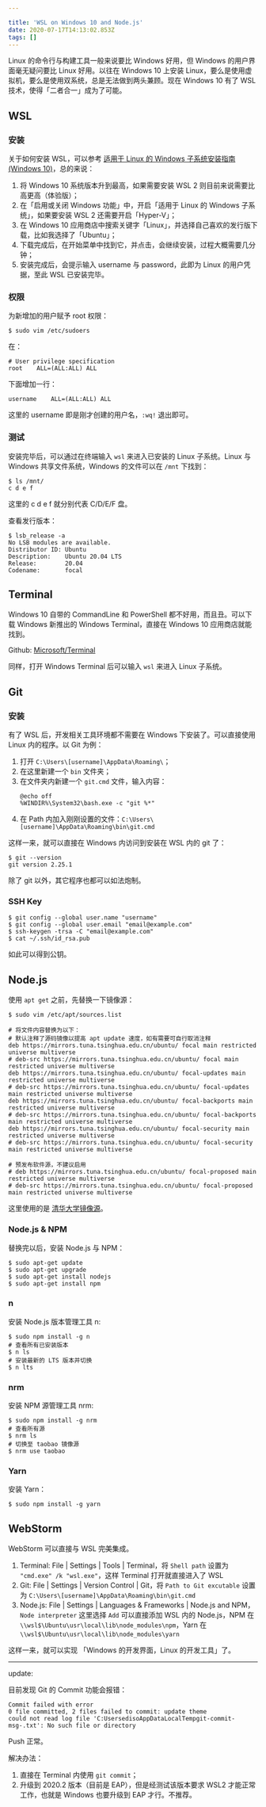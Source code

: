 ```yaml
---

title: 'WSL on Windows 10 and Node.js'
date: 2020-07-17T14:13:02.853Z
tags: []
---
```


<!-- 「」 -->

Linux 的命令行与构建工具一般来说要比 Windows 好用，但 Windows 的用户界面毫无疑问要比 Linux 好用。以往在 Windows 10 上安装 Linux，要么是使用虚拟机，要么是使用双系统，总是无法做到两头兼顾。现在 Windows 10 有了 WSL 技术，使得「二者合一」成为了可能。

<!-- more -->

## WSL

### 安装

关于如何安装 WSL，可以参考 [适用于 Linux 的 Windows 子系统安装指南 (Windows 10)](https://docs.microsoft.com/zh-cn/windows/wsl/install-win10)，总的来说：

1. 将 Windows 10 系统版本升到最高，如果需要安装 WSL 2 则目前来说需要比高更高（体验版）；
2. 在「启用或关闭 Windows 功能」中，开启「适用于 Linux 的 Windows 子系统」，如果要安装 WSL 2 还需要开启「Hyper-V」；
3. 在 Windows 10 应用商店中搜索关键字「Linux」，并选择自己喜欢的发行版下载，比如我选择了「Ubuntu」；
4. 下载完成后，在开始菜单中找到它，并点击，会继续安装，过程大概需要几分钟；
5. 安装完成后，会提示输入 username 与 password，此即为 Linux 的用户凭据，至此 WSL 已安装完毕。

### 权限

为新增加的用户赋予 root 权限：

```
$ sudo vim /etc/sudoers
```

在：

```
# User privilege specification
root	ALL=(ALL:ALL) ALL
```

下面增加一行：

```
username	ALL=(ALL:ALL) ALL
```

这里的 username 即是刚才创建的用户名，`:wq!` 退出即可。

### 测试

安装完毕后，可以通过在终端输入 `wsl` 来进入已安装的 Linux 子系统。Linux 与 Windows 共享文件系统，Windows 的文件可以在 `/mnt` 下找到：

```
$ ls /mnt/
c d e f
```

这里的 c d e f 就分别代表 C/D/E/F 盘。

查看发行版本：

```
$ lsb_release -a
No LSB modules are available.
Distributor ID: Ubuntu
Description:    Ubuntu 20.04 LTS
Release:        20.04
Codename:       focal
```

## Terminal
 
Windows 10 自带的 CommandLine 和 PowerShell 都不好用，而且丑。可以下载 Windows 新推出的 Windows Terminal，直接在 Windows 10 应用商店就能找到。

Github: [Microsoft/Terminal](https://github.com/Microsoft/Terminal)

同样，打开 Windows Terminal 后可以输入 `wsl` 来进入 Linux 子系统。

## Git

### 安装

有了 WSL 后，开发相关工具环境都不需要在 Windows 下安装了。可以直接使用 Linux 内的程序。以 Git 为例：

1. 打开 `C:\Users\[username]\AppData\Roaming\`；
2. 在这里新建一个 `bin` 文件夹；
3. 在文件夹内新建一个 `git.cmd` 文件，输入内容：
    ```
    @echo off
    %WINDIR%\System32\bash.exe -c "git %*"
    ```
4. 在 Path 内加入刚刚设置的文件：`C:\Users\[username]\AppData\Roaming\bin\git.cmd`

这样一来，就可以直接在 Windows 内访问到安装在 WSL 内的 git 了：

```
$ git --version
git version 2.25.1
```

除了 git 以外，其它程序也都可以如法炮制。

### SSH Key

```
$ git config --global user.name "username"
$ git config --global user.email "email@example.com"
$ ssh-keygen -trsa -C "email@example.com"
$ cat ~/.ssh/id_rsa.pub
```

如此可以得到公钥。

## Node.js

使用 `apt get` 之前，先替换一下镜像源：

```
$ sudo vim /etc/apt/sources.list

# 将文件内容替换为以下：
# 默认注释了源码镜像以提高 apt update 速度，如有需要可自行取消注释
deb https://mirrors.tuna.tsinghua.edu.cn/ubuntu/ focal main restricted universe multiverse
# deb-src https://mirrors.tuna.tsinghua.edu.cn/ubuntu/ focal main restricted universe multiverse
deb https://mirrors.tuna.tsinghua.edu.cn/ubuntu/ focal-updates main restricted universe multiverse
# deb-src https://mirrors.tuna.tsinghua.edu.cn/ubuntu/ focal-updates main restricted universe multiverse
deb https://mirrors.tuna.tsinghua.edu.cn/ubuntu/ focal-backports main restricted universe multiverse
# deb-src https://mirrors.tuna.tsinghua.edu.cn/ubuntu/ focal-backports main restricted universe multiverse
deb https://mirrors.tuna.tsinghua.edu.cn/ubuntu/ focal-security main restricted universe multiverse
# deb-src https://mirrors.tuna.tsinghua.edu.cn/ubuntu/ focal-security main restricted universe multiverse

# 预发布软件源，不建议启用
# deb https://mirrors.tuna.tsinghua.edu.cn/ubuntu/ focal-proposed main restricted universe multiverse
# deb-src https://mirrors.tuna.tsinghua.edu.cn/ubuntu/ focal-proposed main restricted universe multiverse
```

这里使用的是 [清华大学镜像源](https://mirrors.tuna.tsinghua.edu.cn/help/ubuntu/)。

### Node.js & NPM

替换完以后，安装 Node.js 与 NPM：

```
$ sudo apt-get update
$ sudo apt-get upgrade
$ sudo apt-get install nodejs
$ sudo apt-get install npm
```

### n

安装 Node.js 版本管理工具 n:

```
$ sudo npm install -g n
# 查看所有已安装版本
$ n ls
# 安装最新的 LTS 版本并切换
$ n lts
```

### nrm

安装 NPM 源管理工具 nrm:

```
$ sudo npm install -g nrm
# 查看所有源
$ nrm ls
# 切换至 taobao 镜像源
$ nrm use taobao
```

### Yarn

安装 Yarn：

```
$ sudo npm install -g yarn
```

## WebStorm

WebStorm 可以直接与 WSL <del>完美</del>集成。

1. Terminal: File | Settings | Tools | Terminal，将 `Shell path` 设置为 `"cmd.exe" /k "wsl.exe"`，这样 Terminal 打开就直接进入了 WSL
2. Git: File | Settings | Version Control | Git，将 `Path to Git excutable` 设置为 `C:\Users\[username]\AppData\Roaming\bin\git.cmd`
2. Node.js: File | Settings | Languages & Frameworks | Node.js and NPM，`Node interpreter` 这里选择 `Add` 可以直接添加 WSL 内的 Node.js，NPM 在 `\\wsl$\Ubuntu\usr\local\lib\node_modules\npm`，Yarn 在 `\\wsl$\Ubuntu\usr\local\lib\node_modules\yarn`

这样一来，就可以实现 「Windows 的开发界面，Linux 的开发工具」了。

------

update:

目前发现 Git 的 Commit 功能会报错：

```
Commit failed with error
0 file committed, 2 files failed to commit: update theme
could not read log file 'C:UsersedisoAppDataLocalTempgit-commit-msg-.txt': No such file or directory
```

Push 正常。

解决办法：

1. 直接在 Terminal 内使用 `git commit`；
2. 升级到 2020.2 版本（目前是 EAP），但是经测试该版本要求 WSL2 才能正常工作，也就是 Windows 也要升级到 EAP 才行。不推荐。
